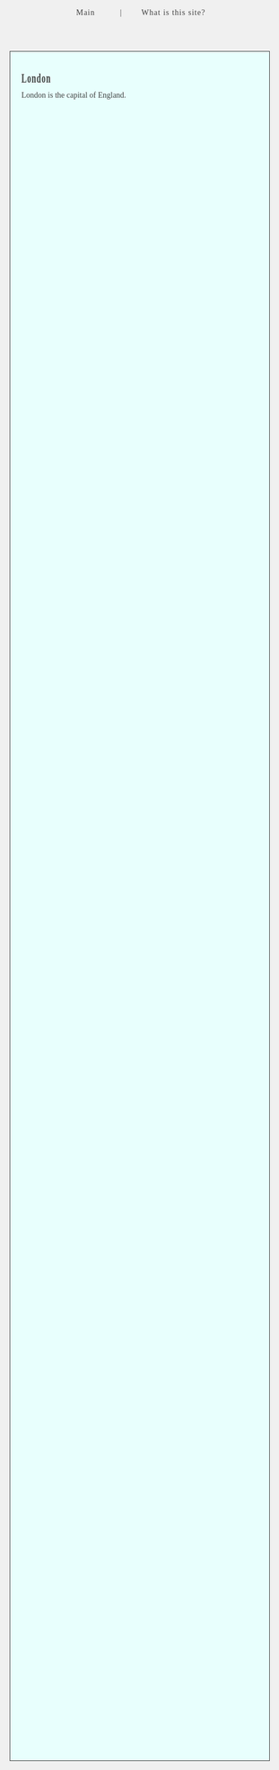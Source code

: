 <!DOCTYPE html>
<html lang="en-au">
<meta name="viewport" content="width=device-width, initial-scale=1.0">
<title> Specks | What is your speck?</title>
<head>
<link rel="stylesheet" href="https://fonts.googleapis.com/css?family=Gugi|Raleway|Abril+Fatface|Unica+One|Press+Start+2P|Bungee">
<script>
  window.onload = function() {
    document.body.className += " loaded";
}
</script>

<style>
/* fade in on page load */
.fadein {
    opacity: 0;
    -moz-transition: opacity 3s;
    -webkit-transition: opacity 3s;
    -o-transition: opacity 3s;
    transition: opacity 3;
}
body.loaded .fadein {
    opacity: 1;
}

/* kern text on page load lett sp was 2px*/
h1 {
    -webkit-animation: myanim 4s;
    animation: myanim 4s;
    text-align: center;
    font-family: "Press Start 2P";
    font-size: 14px;
    transform: scaleY(1.7);
    letter-spacing: 10px;
}



h1:hover {
  opacity: 1;
  transform: scale(1);
  transition: all 0.3s ease-in-out 0.1s;

}

@-webkit-keyframes myanim {
  0%   { letter-spacing: -5px; }
  100% { letter-spacing:10px; }
}
@keyframes myanim {
  0%   { letter-spacing: -5px; }
  100% { letter-spacing:10px; }
}

/*
nav:hover {
  background-color: #8f8f8f;
  color: #f0f0f0;
} */

.navbar, #navbar
{ color: #404040;;
  font-family: "Raleway";
  letter-spacing: 1px;
  text-decoration: none;
  margin: 15px;
  top:0;
  height: 20px;
  z-index:auto;
  position: sticky;
  width: -100%;
  text-align:center;
  margin-left: 30px;
  margin-right: 40px;
  resize: none;


}

#navbar:hover
{
  color: #4532e3;

  text-shadow: -0.06ex 0 black, 0.06ex 0 black;
}


h2 {
  font-family: "Press Start 2P";
  font-size: 14px;
  transform: scaleY(1.7);
  letter-spacing: 1px;
}


p {
  font-family: "Raleway";
}

.city {
  background-color:#e8fffd;
  color: #404040;
  border: solid #404040;
  border-width: 0.5px;
  margin: 20px;
  padding: 20px;
}

h1 {
  color: #404040;
  margin: 20px;
  padding: 20px;
}

#main {
  margin: 20px;
  padding: 20px;
height: 75%;
}

body,html {
  margin:0;
    height: 100%;
    background-color:#f0f0f0;
}

</style>
</head>
<header>
<div class='fadein' id='header'>
  <h1>SPECKS.</h1>
</div>

<nav>
  <div class='navbar'>
    <ul>
    <a id='navbar' href="../docs/index.html">Main</a> |
    <a id='navbar' href="">What is this site?</a>
  </ul>
</header>
<body>

<div class='city' id='main'>
  <h2>London</h2>
  <p>London is the capital of England.</p>
</div>



</body>
</meta>
</html>





<!--
site components:
- modal upon entering, short explanation + cookie accept
- header and navbar
- when click on nav bar, change main body
- main and what is this site?
- main is the main thing and what is this site is just a text explanation
- maybe with some examples ie 'this is your speck'
head tag is meant to have metadata, usually style stuff here
note, ids can only be used to style one class elemetn, while corresp class names will do many
<link rel="stylesheet" href="styles.css">
responsive image to fit nicely for any browser size
<img src="img_girl.jpg" style="width:100%;">
CSS
.city{} gets anything with class='city'
#para{} will apply to all elements that have element id ='para'
p{} gets anything in <p>
p.center{} only <p> elements with class='center' will apply
*{} applies to all html elements on the page
h1, h2, p {} this will apply to <h1> and <h2> etc
fonts:
Abril Fatface
Raleway
Unica One
Press Start 2P
Gugi
-->




<!-- hr and pre tags
colours
#f0f0f0  lught frey
#8f8f8f med grey
#404040 dakrgrey
#000000 black
#e8fffd light blu
#f0fffe even lighter blue
note to self
for webstie, font baskerville. kerning 2.5%, tracking -12%, baseline 10.3pt
put this in the head tag to change for a specific page
<style>
  body {background-color: powderblue;}
  h1   {color: blue;}
  p    {color: lightgrey;}
</style>
<svg width="400" height="180">
  <rect x="50" y="20" rx="20" ry="20" width="150" height="150"
  style="fill:red;stroke:black;stroke-width:5;opacity:0.5" />
</svg>
scheme://prefix.domain:port/path/filename
scheme - defines the type of Internet service (most common is http or https)
prefix - defines a domain prefix (default for http is www)
domain - defines the Internet domain name (like w3schools.com)
port - defines the port number at the host (default for http is 80)
path - defines a path at the server (If omitted: the root directory of the site)
filename - defines the name of a document or resource
-->
